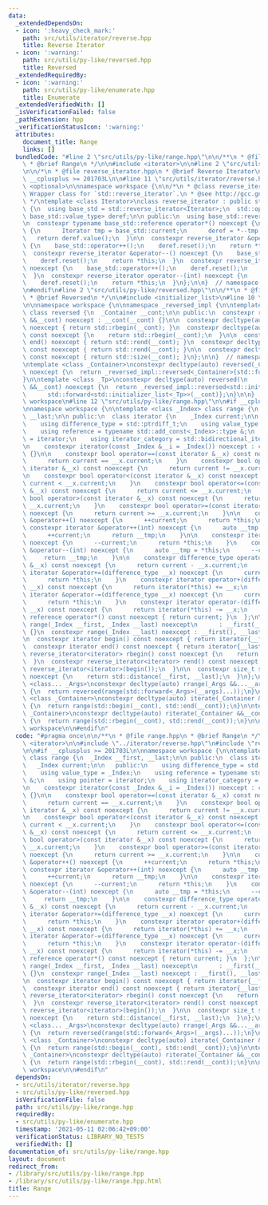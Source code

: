 ```yaml
---
data:
  _extendedDependsOn:
  - icon: ':heavy_check_mark:'
    path: src/utils/iterator/reverse.hpp
    title: Reverse Iterator
  - icon: ':warning:'
    path: src/utils/py-like/reversed.hpp
    title: Reversed
  _extendedRequiredBy:
  - icon: ':warning:'
    path: src/utils/py-like/enumerate.hpp
    title: Enumerate
  _extendedVerifiedWith: []
  _isVerificationFailed: false
  _pathExtension: hpp
  _verificationStatusIcon: ':warning:'
  attributes:
    document_title: Range
    links: []
  bundledCode: "#line 2 \"src/utils/py-like/range.hpp\"\n\n/**\n * @file range.hpp\n\
    \ * @brief Range\n */\n\n#include <iterator>\n\n#line 2 \"src/utils/iterator/reverse.hpp\"\
    \n\n/*\n * @file reverse_iterator.hpp\n * @brief Reverse Iterator\n */\n\n#if\
    \ __cplusplus >= 201703L\n\n#line 11 \"src/utils/iterator/reverse.hpp\"\n#include\
    \ <optional>\n\nnamespace workspace {\n\n/*\n * @class reverse_iterator\n * @brief\
    \ Wrapper class for `std::reverse_iterator`.\n * @see http://gcc.gnu.org/PR51823\n\
    \ */\ntemplate <class Iterator>\nclass reverse_iterator : public std::reverse_iterator<Iterator>\
    \ {\n  using base_std = std::reverse_iterator<Iterator>;\n  std::optional<typename\
    \ base_std::value_type> deref;\n\n public:\n  using base_std::reverse_iterator;\n\
    \n  constexpr typename base_std::reference operator*() noexcept {\n    if (!deref)\
    \ {\n      Iterator tmp = base_std::current;\n      deref = *--tmp;\n    }\n \
    \   return deref.value();\n  }\n\n  constexpr reverse_iterator &operator++() noexcept\
    \ {\n    base_std::operator++();\n    deref.reset();\n    return *this;\n  }\n\
    \  constexpr reverse_iterator &operator--() noexcept {\n    base_std::operator++();\n\
    \    deref.reset();\n    return *this;\n  }\n  constexpr reverse_iterator operator++(int)\
    \ noexcept {\n    base_std::operator++();\n    deref.reset();\n    return *this;\n\
    \  }\n  constexpr reverse_iterator operator--(int) noexcept {\n    base_std::operator++();\n\
    \    deref.reset();\n    return *this;\n  }\n};\n\n}  // namespace workspace\n\
    \n#endif\n#line 2 \"src/utils/py-like/reversed.hpp\"\n\n/**\n * @file reversed.hpp\n\
    \ * @brief Reversed\n */\n\n#include <initializer_list>\n#line 10 \"src/utils/py-like/reversed.hpp\"\
    \n\nnamespace workspace {\n\nnamespace _reversed_impl {\n\ntemplate <class _Container>\
    \ class reversed {\n  _Container __cont;\n\n public:\n  constexpr reversed(_Container\
    \ &&__cont) noexcept : __cont(__cont) {}\n\n  constexpr decltype(auto) begin()\
    \ noexcept { return std::rbegin(__cont); }\n  constexpr decltype(auto) begin()\
    \ const noexcept {\n    return std::rbegin(__cont);\n  }\n\n  constexpr decltype(auto)\
    \ end() noexcept { return std::rend(__cont); }\n  constexpr decltype(auto) end()\
    \ const noexcept { return std::rend(__cont); }\n\n  constexpr decltype(auto) size()\
    \ const noexcept { return std::size(__cont); }\n};\n\n}  // namespace _reversed_impl\n\
    \ntemplate <class _Container>\nconstexpr decltype(auto) reversed(_Container &&__cont)\
    \ noexcept {\n  return _reversed_impl::reversed<_Container>{std::forward<_Container>(__cont)};\n\
    }\n\ntemplate <class _Tp>\nconstexpr decltype(auto) reversed(\n    std::initializer_list<_Tp>\
    \ &&__cont) noexcept {\n  return _reversed_impl::reversed<std::initializer_list<_Tp>>{\n\
    \      std::forward<std::initializer_list<_Tp>>(__cont)};\n}\n\n}  // namespace\
    \ workspace\n#line 12 \"src/utils/py-like/range.hpp\"\n\n#if __cplusplus >= 201703L\n\
    \nnamespace workspace {\n\ntemplate <class _Index> class range {\n  _Index __first,\
    \ __last;\n\n public:\n  class iterator {\n    _Index current;\n\n   public:\n\
    \    using difference_type = std::ptrdiff_t;\n    using value_type = _Index;\n\
    \    using reference = typename std::add_const<_Index>::type &;\n    using pointer\
    \ = iterator;\n    using iterator_category = std::bidirectional_iterator_tag;\n\
    \n    constexpr iterator(const _Index &__i = _Index()) noexcept : current(__i)\
    \ {}\n\n    constexpr bool operator==(const iterator &__x) const noexcept {\n\
    \      return current == __x.current;\n    }\n    constexpr bool operator!=(const\
    \ iterator &__x) const noexcept {\n      return current != __x.current;\n    }\n\
    \n    constexpr bool operator<(const iterator &__x) const noexcept {\n      return\
    \ current < __x.current;\n    }\n    constexpr bool operator<=(const iterator\
    \ &__x) const noexcept {\n      return current <= __x.current;\n    }\n\n    constexpr\
    \ bool operator>(const iterator &__x) const noexcept {\n      return current >\
    \ __x.current;\n    }\n    constexpr bool operator>=(const iterator &__x) const\
    \ noexcept {\n      return current >= __x.current;\n    }\n\n    constexpr iterator\
    \ &operator++() noexcept {\n      ++current;\n      return *this;\n    }\n   \
    \ constexpr iterator &operator++(int) noexcept {\n      auto __tmp = *this;\n\
    \      ++current;\n      return __tmp;\n    }\n\n    constexpr iterator &operator--()\
    \ noexcept {\n      --current;\n      return *this;\n    }\n    constexpr iterator\
    \ &operator--(int) noexcept {\n      auto __tmp = *this;\n      --current;\n \
    \     return __tmp;\n    }\n\n    constexpr difference_type operator-(const iterator\
    \ &__x) const noexcept {\n      return current - __x.current;\n    }\n\n    constexpr\
    \ iterator &operator+=(difference_type __x) noexcept {\n      current += __x;\n\
    \      return *this;\n    }\n    constexpr iterator operator+(difference_type\
    \ __x) const noexcept {\n      return iterator(*this) += __x;\n    }\n\n    constexpr\
    \ iterator &operator-=(difference_type __x) noexcept {\n      current -= __x;\n\
    \      return *this;\n    }\n    constexpr iterator operator-(difference_type\
    \ __x) const noexcept {\n      return iterator(*this) -= __x;\n    }\n\n    constexpr\
    \ reference operator*() const noexcept { return current; }\n  };\n\n  constexpr\
    \ range(_Index __first, _Index __last) noexcept\n      : __first(__first), __last(__last)\
    \ {}\n  constexpr range(_Index __last) noexcept : __first(), __last(__last) {}\n\
    \n  constexpr iterator begin() const noexcept { return iterator{__first}; }\n\
    \  constexpr iterator end() const noexcept { return iterator{__last}; }\n\n  constexpr\
    \ reverse_iterator<iterator> rbegin() const noexcept {\n    return reverse_iterator<iterator>(end());\n\
    \  }\n  constexpr reverse_iterator<iterator> rend() const noexcept {\n    return\
    \ reverse_iterator<iterator>(begin());\n  }\n\n  constexpr size_t size() const\
    \ noexcept {\n    return std::distance(__first, __last);\n  }\n};\n\ntemplate\
    \ <class... _Args>\nconstexpr decltype(auto) rrange(_Args &&...__args) noexcept\
    \ {\n  return reversed(range(std::forward<_Args>(__args)...));\n}\n\ntemplate\
    \ <class _Container>\nconstexpr decltype(auto) iterate(_Container &&__cont) noexcept\
    \ {\n  return range(std::begin(__cont), std::end(__cont));\n}\n\ntemplate <class\
    \ _Container>\nconstexpr decltype(auto) riterate(_Container &&__cont) noexcept\
    \ {\n  return range(std::rbegin(__cont), std::rend(__cont));\n}\n\n}  // namespace\
    \ workspace\n\n#endif\n"
  code: "#pragma once\n\n/**\n * @file range.hpp\n * @brief Range\n */\n\n#include\
    \ <iterator>\n\n#include \"../iterator/reverse.hpp\"\n#include \"reversed.hpp\"\
    \n\n#if __cplusplus >= 201703L\n\nnamespace workspace {\n\ntemplate <class _Index>\
    \ class range {\n  _Index __first, __last;\n\n public:\n  class iterator {\n \
    \   _Index current;\n\n   public:\n    using difference_type = std::ptrdiff_t;\n\
    \    using value_type = _Index;\n    using reference = typename std::add_const<_Index>::type\
    \ &;\n    using pointer = iterator;\n    using iterator_category = std::bidirectional_iterator_tag;\n\
    \n    constexpr iterator(const _Index &__i = _Index()) noexcept : current(__i)\
    \ {}\n\n    constexpr bool operator==(const iterator &__x) const noexcept {\n\
    \      return current == __x.current;\n    }\n    constexpr bool operator!=(const\
    \ iterator &__x) const noexcept {\n      return current != __x.current;\n    }\n\
    \n    constexpr bool operator<(const iterator &__x) const noexcept {\n      return\
    \ current < __x.current;\n    }\n    constexpr bool operator<=(const iterator\
    \ &__x) const noexcept {\n      return current <= __x.current;\n    }\n\n    constexpr\
    \ bool operator>(const iterator &__x) const noexcept {\n      return current >\
    \ __x.current;\n    }\n    constexpr bool operator>=(const iterator &__x) const\
    \ noexcept {\n      return current >= __x.current;\n    }\n\n    constexpr iterator\
    \ &operator++() noexcept {\n      ++current;\n      return *this;\n    }\n   \
    \ constexpr iterator &operator++(int) noexcept {\n      auto __tmp = *this;\n\
    \      ++current;\n      return __tmp;\n    }\n\n    constexpr iterator &operator--()\
    \ noexcept {\n      --current;\n      return *this;\n    }\n    constexpr iterator\
    \ &operator--(int) noexcept {\n      auto __tmp = *this;\n      --current;\n \
    \     return __tmp;\n    }\n\n    constexpr difference_type operator-(const iterator\
    \ &__x) const noexcept {\n      return current - __x.current;\n    }\n\n    constexpr\
    \ iterator &operator+=(difference_type __x) noexcept {\n      current += __x;\n\
    \      return *this;\n    }\n    constexpr iterator operator+(difference_type\
    \ __x) const noexcept {\n      return iterator(*this) += __x;\n    }\n\n    constexpr\
    \ iterator &operator-=(difference_type __x) noexcept {\n      current -= __x;\n\
    \      return *this;\n    }\n    constexpr iterator operator-(difference_type\
    \ __x) const noexcept {\n      return iterator(*this) -= __x;\n    }\n\n    constexpr\
    \ reference operator*() const noexcept { return current; }\n  };\n\n  constexpr\
    \ range(_Index __first, _Index __last) noexcept\n      : __first(__first), __last(__last)\
    \ {}\n  constexpr range(_Index __last) noexcept : __first(), __last(__last) {}\n\
    \n  constexpr iterator begin() const noexcept { return iterator{__first}; }\n\
    \  constexpr iterator end() const noexcept { return iterator{__last}; }\n\n  constexpr\
    \ reverse_iterator<iterator> rbegin() const noexcept {\n    return reverse_iterator<iterator>(end());\n\
    \  }\n  constexpr reverse_iterator<iterator> rend() const noexcept {\n    return\
    \ reverse_iterator<iterator>(begin());\n  }\n\n  constexpr size_t size() const\
    \ noexcept {\n    return std::distance(__first, __last);\n  }\n};\n\ntemplate\
    \ <class... _Args>\nconstexpr decltype(auto) rrange(_Args &&...__args) noexcept\
    \ {\n  return reversed(range(std::forward<_Args>(__args)...));\n}\n\ntemplate\
    \ <class _Container>\nconstexpr decltype(auto) iterate(_Container &&__cont) noexcept\
    \ {\n  return range(std::begin(__cont), std::end(__cont));\n}\n\ntemplate <class\
    \ _Container>\nconstexpr decltype(auto) riterate(_Container &&__cont) noexcept\
    \ {\n  return range(std::rbegin(__cont), std::rend(__cont));\n}\n\n}  // namespace\
    \ workspace\n\n#endif\n"
  dependsOn:
  - src/utils/iterator/reverse.hpp
  - src/utils/py-like/reversed.hpp
  isVerificationFile: false
  path: src/utils/py-like/range.hpp
  requiredBy:
  - src/utils/py-like/enumerate.hpp
  timestamp: '2021-05-11 02:06:42+09:00'
  verificationStatus: LIBRARY_NO_TESTS
  verifiedWith: []
documentation_of: src/utils/py-like/range.hpp
layout: document
redirect_from:
- /library/src/utils/py-like/range.hpp
- /library/src/utils/py-like/range.hpp.html
title: Range
---
```

